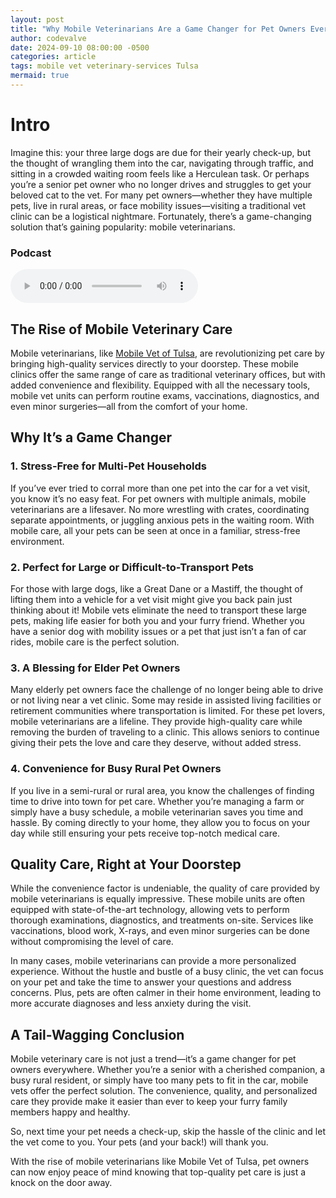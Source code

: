 ```yaml
---
layout: post
title: "Why Mobile Veterinarians Are a Game Changer for Pet Owners Everywhere"
author: codevalve
date: 2024-09-10 08:00:00 -0500
categories: article
tags: mobile vet veterinary-services Tulsa
mermaid: true
---
```


# Intro

Imagine this: your three large dogs are due for their yearly check-up, but the thought of wrangling them into the car, navigating through traffic, and sitting in a crowded waiting room feels like a Herculean task. Or perhaps you’re a senior pet owner who no longer drives and struggles to get your beloved cat to the vet. For many pet owners—whether they have multiple pets, live in rural areas, or face mobility issues—visiting a traditional vet clinic can be a logistical nightmare. Fortunately, there’s a game-changing solution that’s gaining popularity: mobile veterinarians.

### Podcast

<audio ref='postcast' src="https://codevalve.com/wp-content/uploads/2024/09/Mobile-Vet-Of-Tulsa-PodcastRadio-Spot.mp3" controls></audio>

## The Rise of Mobile Veterinary Care

Mobile veterinarians, like [Mobile Vet of Tulsa](https://www.mobilevetoftulsa.com/about-us/), are revolutionizing pet care by bringing high-quality services directly to your doorstep. These mobile clinics offer the same range of care as traditional veterinary offices, but with added convenience and flexibility. Equipped with all the necessary tools, mobile vet units can perform routine exams, vaccinations, diagnostics, and even minor surgeries—all from the comfort of your home.

## Why It’s a Game Changer

### 1. Stress-Free for Multi-Pet Households
If you’ve ever tried to corral more than one pet into the car for a vet visit, you know it’s no easy feat. For pet owners with multiple animals, mobile veterinarians are a lifesaver. No more wrestling with crates, coordinating separate appointments, or juggling anxious pets in the waiting room. With mobile care, all your pets can be seen at once in a familiar, stress-free environment.

### 2. Perfect for Large or Difficult-to-Transport Pets
For those with large dogs, like a Great Dane or a Mastiff, the thought of lifting them into a vehicle for a vet visit might give you back pain just thinking about it! Mobile vets eliminate the need to transport these large pets, making life easier for both you and your furry friend. Whether you have a senior dog with mobility issues or a pet that just isn’t a fan of car rides, mobile care is the perfect solution.

### 3. A Blessing for Elder Pet Owners
Many elderly pet owners face the challenge of no longer being able to drive or not living near a vet clinic. Some may reside in assisted living facilities or retirement communities where transportation is limited. For these pet lovers, mobile veterinarians are a lifeline. They provide high-quality care while removing the burden of traveling to a clinic. This allows seniors to continue giving their pets the love and care they deserve, without added stress.

### 4. Convenience for Busy Rural Pet Owners
If you live in a semi-rural or rural area, you know the challenges of finding time to drive into town for pet care. Whether you’re managing a farm or simply have a busy schedule, a mobile veterinarian saves you time and hassle. By coming directly to your home, they allow you to focus on your day while still ensuring your pets receive top-notch medical care.

## Quality Care, Right at Your Doorstep

While the convenience factor is undeniable, the quality of care provided by mobile veterinarians is equally impressive. These mobile units are often equipped with state-of-the-art technology, allowing vets to perform thorough examinations, diagnostics, and treatments on-site. Services like vaccinations, blood work, X-rays, and even minor surgeries can be done without compromising the level of care.

In many cases, mobile veterinarians can provide a more personalized experience. Without the hustle and bustle of a busy clinic, the vet can focus on your pet and take the time to answer your questions and address concerns. Plus, pets are often calmer in their home environment, leading to more accurate diagnoses and less anxiety during the visit.

## A Tail-Wagging Conclusion

Mobile veterinary care is not just a trend—it’s a game changer for pet owners everywhere. Whether you’re a senior with a cherished companion, a busy rural resident, or simply have too many pets to fit in the car, mobile vets offer the perfect solution. The convenience, quality, and personalized care they provide make it easier than ever to keep your furry family members happy and healthy.

So, next time your pet needs a check-up, skip the hassle of the clinic and let the vet come to you. Your pets (and your back!) will thank you.

With the rise of mobile veterinarians like Mobile Vet of Tulsa, pet owners can now enjoy peace of mind knowing that top-quality pet care is just a knock on the door away.

